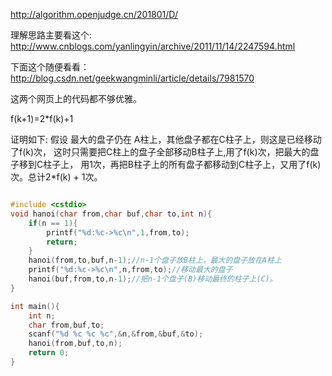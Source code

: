 

http://algorithm.openjudge.cn/201801/D/

理解思路主要看这个:
http://www.cnblogs.com/yanlingyin/archive/2011/11/14/2247594.html

下面这个随便看看：
http://blog.csdn.net/geekwangminli/article/details/7981570

这两个网页上的代码都不够优雅。


f(k+1)=2*f(k)+1

证明如下:
假设 最大的盘子仍在 A柱上，其他盘子都在C柱子上，则这是已经移动了f(k)次，
这时只需要把C柱上的盘子全部移动B柱子上,用了f(k)次，把最大的盘子移到C柱子上，
用1次，再把B柱子上的所有盘子都移动到C柱子上，又用了f(k)次。总计2*f(k) + 1次。



```C

#include <cstdio>
void hanoi(char from,char buf,char to,int n){
    if(n == 1){
        printf("%d:%c->%c\n",1,from,to);
        return;
    }
    hanoi(from,to,buf,n-1);//n-1个盘子放B柱上，最大的盘子放在A柱上
    printf("%d:%c->%c\n",n,from,to);//移动最大的盘子
    hanoi(buf,from,to,n-1);//把n-1个盘子(B)移动最终的柱子上(C)。
}

int main(){
    int n;
    char from,buf,to;
    scanf("%d %c %c %c",&n,&from,&buf,&to);
    hanoi(from,buf,to,n);
    return 0;
}

```


